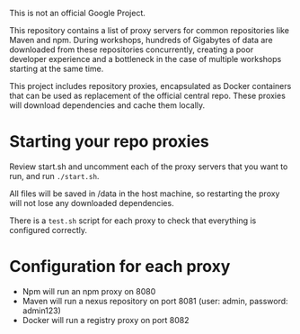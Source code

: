 This is not an official Google Project.

This repository contains a list of proxy servers for common repositories like Maven and npm. During workshops, hundreds of Gigabytes of data are downloaded from these repositories concurrently, creating a poor developer experience and a bottleneck in the case of multiple workshops starting at the same time. 

This project includes repository proxies, encapsulated as Docker containers that can be used as replacement of the official central repo. These proxies will download dependencies and cache them locally.

# Starting your repo proxies

Review start.sh and uncomment each of the proxy servers that you want to run, and run `./start.sh`. 

All files will be saved in /data in the host machine, so restarting the proxy will not lose any downloaded dependencies.

There is a `test.sh` script for each proxy to check that everything is configured correctly.

# Configuration for each proxy

* Npm will run an npm proxy on 8080
* Maven will run a nexus repository on port 8081 (user: admin, password: admin123)
* Docker will run a registry proxy on port 8082